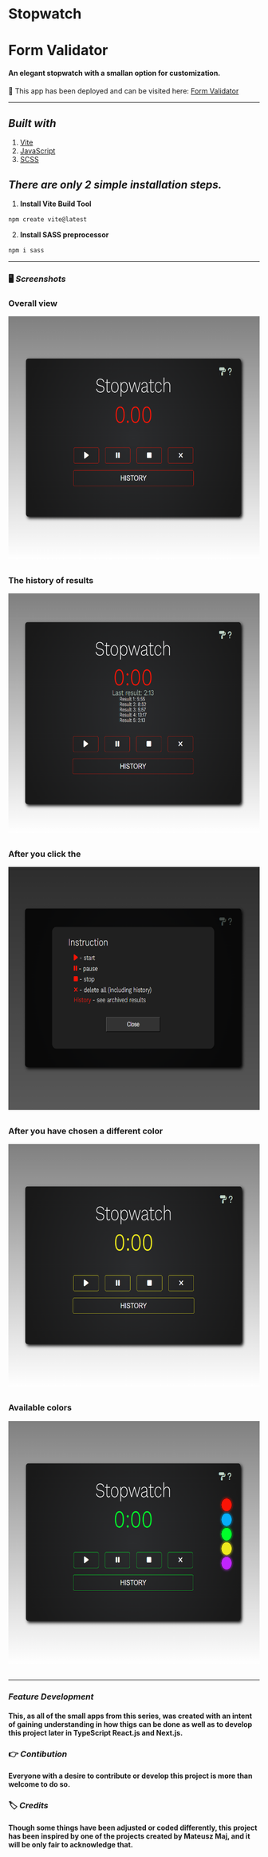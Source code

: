 # Stopwatch

# **Form Validator**

#### An elegant stopwatch with a smallan option for customization.

🔎 This app has been deployed and can be visited here: [Form Validator](form-validator-six-rose.vercel.app)

---

## **_Built with_**

1. [Vite](https://vitejs.dev/guide/)
2. [JavaScript](https://developer.mozilla.org/en-US/docs/Web/javascript)
3. [SCSS](https://sass-lang.com/install)

## **_There are only 2 simple installation steps._**

1. **Install Vite Build Tool**

```bash
npm create vite@latest
```

2. **Install SASS preprocessor**

```bash
npm i sass
```

---

### 🖥️ **_Screenshots_**

### Overall view

<img style='height: 30.4rem; display:block; margin-top:1rem; margin-bottom:2rem' src="./assets/Stopwatch1.png" alt="screeenshot">

### The history of results

<img style='height: 30rem; display:block; margin-top:1rem; margin-bottom:2rem' src="./assets/Stopwatch2.png" alt="screeenshot" >

### After you click the

<img style='height: 30.4rem; display:block; margin-top:1rem; margin-bottom:2rem' src="./assets/Stopwatch3.png" alt="screeenshot" >

### After you have chosen a different color

<img style='height: 30.4rem; display:block; margin-top:1rem; margin-bottom:2rem' src="./assets/Stopwatch4.png" alt="screeenshot" >

### Available colors

<img style='height: 30.4rem; display:block; margin-top:1rem; margin-bottom:2rem' src="./assets/Stopwatch5.png" alt="screeenshot" >

---

### **_Feature Development_**

#### This, as all of the small apps from this series, was created with an intent of gaining understanding in how thigs can be done as well as to develop this project later in TypeScript React.js and Next.js.

### 👉 **_Contibution_**

#### Everyone with a desire to contribute or develop this project is more than welcome to do so.

### 🏷️ **_Credits_**

#### Though some things have been adjusted or coded differently, this project has been inspired by one of the projects created by Mateusz Maj, and it will be only fair to acknowledge that.
